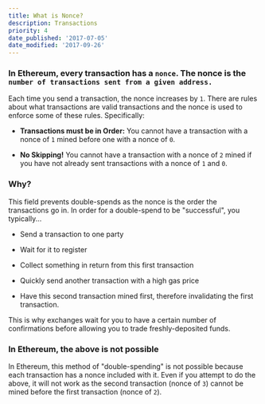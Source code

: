 ```yaml
---
title: What is Nonce?
description: Transactions
priority: 4
date_published: '2017-07-05'
date_modified: '2017-09-26'
---
```



### In Ethereum, every transaction has a `nonce`. The nonce is the `number of transactions sent from a given address.`

Each time you send a transaction, the nonce increases by `1`. There are rules about what transactions are valid transactions and the nonce is used to enforce some of these rules. Specifically:

- **Transactions must be in Order:** You cannot have a transaction with a nonce of `1` mined before one with a nonce of `0`.

- **No Skipping!** You cannot have a transaction with a nonce of `2` mined if you have not already sent transactions with a nonce of `1` and `0`.

### Why?

This field prevents double-spends as the nonce is the order the transactions go in. In order for a double-spend to be "successful", you typically...

 * Send a transaction to one party

 * Wait for it to register

 * Collect something in return from this first transaction

 * Quickly send another transaction with a high gas price

 * Have this second transaction mined first, therefore invalidating the first transaction.

This is why exchanges wait for you to have a certain number of confirmations before allowing you to trade freshly-deposited funds.

### In Ethereum, the above is not possible

In Ethereum, this method of "double-spending" is not possible because each transaction has a nonce included with it. Even if you attempt to do the above, it will not work as the second transaction (nonce of `3`) cannot be mined before the first transaction (nonce of `2`).
